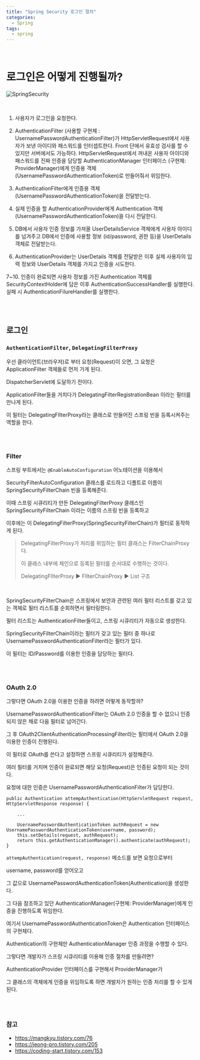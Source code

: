 ```yaml
---
title: "Spring Security 로그인 절차"
categories:
  - Spring 
tags:
  - spring 
---
```




<br />



# 로그인은 어떻게 진행될까?      

![SpringSecurity](https://user-images.githubusercontent.com/33855307/130346760-f38deeb1-6f0d-4291-b129-1d36f620eb9e.jpeg)



<br />



1. 사용자가 로그인을 요청한다. 



2. AuthenticationFilter (사용할 구현체 : UsernamePasswordAuthenticationFilter)가 HttpServletRequest에서 사용자가 보낸 아이디와 패스워드를 인터셉트한다.
Front 단에서 유효성 검사를 할 수 있지만 서버에서도 가능하다.
HttpServletRequest에서 꺼내온 사용자 아이디와 패스워드를
진짜 인증을 담당할 AuthenticationManager 인터페이스 (구현체: ProviderManager)에게
인증용 객체(UsernamePasswordAuthenticationToken)로 만들어줘서 위임한다.



3. AuthenticationFilter에게 인증용 객체(UsernamePasswordAuthenticationToken)을 전달받는다.



4. 실제 인증을 할 AuthenticationProvider에게 Authentication 객체 (UsernamePasswordAuthenticationToken)을 다시 전달한다.



5. DB에서 사용자 인증 정보를 가져올 UserDetailsService 객체에게 사용자 아이디를 넘겨주고
DB에서 인증에 사용할 정보 (id/password, 권한 등)을 UserDetails 객체로 전달받는다.



6. AuthenticationProvider는 UserDetails 객체를 전달받은 이후 실제 사용자의 입력 정보와 UserDetails 객체를 가지고 인증을 시도한다.



7~10. 인증이 완료되면 사용자 정보를 가진 Authentication 객체를 SecurityContextHolder에 담은 이후 AuthenticationSuccessHandler를 실행한다.
실패 시 AuthenticationFilureHandler를 실행한다.





<br />      
<br />






## 로그인  

###  `AuthenticationFilter`, `DelegatingFilterProxy`

우선 클라이언트(브라우저)로 부터 요청(Request)이 오면, 그 요청은 ApplicationFilter 객체들로 먼저 가게 된다. 

DispatcherServlet에 도달하기 전이다. 
<br />


ApplicationFilter들을 거치다가 DelegatingFilterRegistrationBean 이라는 필터를 만나게 된다.

이 필터는 DelegatingFIlterProxy라는 클래스로 만들어진 스프링 빈을 등록시켜주는 역할을 한다.



<br />
<br />


### Filter 

스프링 부트에서는 `@EnableAutoConfiguration` 어노테이션을 이용해서 

SecurityFilterAutoConfiguration 클래스를 로드하고 디폴트로 이름이 SpringSecurityFilterChain 빈을 등록해준다. 

이때 스프링 시큐리티가 만든 DelegatingFilterProxy 클래스인 SpringSecurityFilterChain 이라는 이름의 스프링 빈을 등록하고 

이후에는 이 DelegatingFilterProxy(SpringSecurityFilterChain)가 필터로 동작하게 된다. 



> DelegatingFilterProxy가 처리를 위임하는 필터 클래스는 FilterChainProxy다. 
>
> 이 클래스 내부에 체인으로 등록된 필터를 순서대로 수행하는 것이다.
>
> DelegatingFIlterProxy ▶️ FIlterChainProxy ▶️ List 구조 


<br />

SpringSecurityFilterChain은 스프링에서 보안과 관련된 여러 필터 리스트를 갖고 있는 객체로 필터 리스트를 순회하면서 필터링한다.

필터 리스트는 AuthenticationFilter들이고, 스프링 시큐리티가 자동으로 생성한다. 



SpringSecurityFilterChain이라는 필터가 갖고 있는 필터 중 하나로 UsernamePasswordAuthenticationFilter라는 필터가 있다.

이 필터는 ID/Password를 이용한 인증을 담당하는 필터다.


<br />
<br />




### OAuth 2.0 

그렇다면 OAuth 2.0을 이용한 인증을 하려면 어떻게 동작할까?

UsernamePasswordAuthenticationFilter는 OAuth 2.0 인증을 할 수 없으니 인증되지 않은 채로 다음 필터로 넘어간다. 

그 후 OAuth2ClientAuthenticationProcessingFilter라는 필터에서 OAuth 2.0을 이용한 인증이 진행된다. 

이 필터로 OAuth를 쓴다고 설정하면 스프링 시큐리티가 설정해준다. 
<br />




여러 필터를 거치며 인증이 완료되면 해당 요청(Request)은 인증된 요청이 되는 것이다. 

요청에 대한 인증은 UsernamePasswordAuthenticationFilter가 담당한다.



```
public Authentication attempAuthentication(HttpServletRequest request, HttpServletResponse response) {
	
	...
	
	UsernamePasswordAuthenticationToken authRequest = new UsernamePasswordAuthenticationToken(username, password);
	this.setDetails(request, authRequest);
	return this.getAuthenticationManager().authenticate(authRequest);
}
```





`attempAuthentication(request, response)` 메소드를 보면 요청으로부터

username, password를 얻어오고

그 값으로 UsernamePasswordAuthenticationToken(Authentication)을 생성한다. 

그 다음 참조하고 있던 AuthenticationManager(구현체: ProviderManager)에게 인증을 진행하도록 위임한다.
<br />


여기서 UsernamePasswordAuthenticationToken은 Authentication 인터페이스의 구현체다. 

Authentication의 구현체만 AuthenticationManager 인증 과정을 수행할 수 있다.
<br />




그렇다면 개발자가 스프링 시큐리티를 이용해 인증 절차를 만들려면? 

AuthenticationProvider 인터페이스를 구현해서 ProviderManager가 

그 클래스의 객체에게 인증을 위임하도록 하면 개발자가 원하는 인증 처리를 할 수 있게 된다.


<br />
<br />



### 참고
* <https://mangkyu.tistory.com/76>
* <https://jeong-pro.tistory.com/205>
* <https://coding-start.tistory.com/153>

<br />
